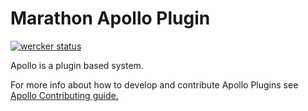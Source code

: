 Marathon Apollo Plugin
======================

[![wercker status](https://app.wercker.com/status/139e779b40ee1492b5a28f28a14dc21c/m "wercker status")](https://app.wercker.com/project/bykey/139e779b40ee1492b5a28f28a14dc21c)

Apollo is a plugin based system.

For more info about how to develop and contribute Apollo Plugins see [Apollo Contributing guide.](https://github.com/Capgemini/Apollo/blob/master/CONTRIBUTING.md)
